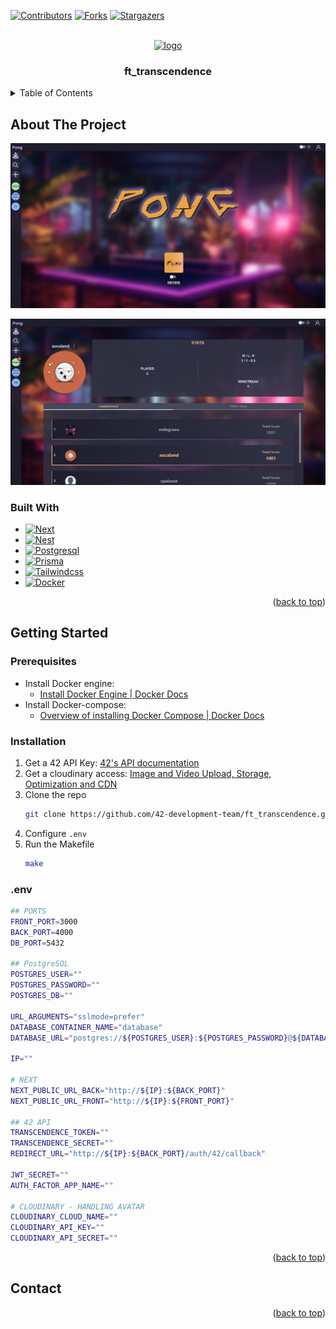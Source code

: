 <a name="readme-top"></a>

<!-- PROJECT SHIELDS -->
[![Contributors][contributors-shield]][contributors-url]
[![Forks][forks-shield]][forks-url]
[![Stargazers][stars-shield]][stars-url]

<!-- PROJECT LOGO -->
<br />
<div align="center">
<a href="https://github.com/42-development-team/ft_transcendence">
	<img src="https://static.thenounproject.com/png/397950-200.png" alt="logo" width="80" height="80">
</a>
<h3 align="center">ft_transcendence</h3>
</div>

<!-- TABLE OF CONTENTS -->
<details>
  <summary>Table of Contents</summary>
  <ol>
    <li>
      <a href="#about-the-project">About The Project</a>
      <ul>
        <li><a href="#built-with">Built With</a></li>
      </ul>
    </li>
    <li>
      <a href="#getting-started">Getting Started</a>
      <ul>
        <li><a href="#prerequisites">Prerequisites</a></li>
        <li><a href="#installation">Installation</a></li>
        <li><a href="#.env">.env</a></li>
      </ul>
    </li>
    <li><a href="#contact">Contact</a></li>
  </ol>
</details>

<!-- ABOUT THE PROJECT -->
## About The Project
[![ft_transcendence Screen Shot][home-screenshot]](https://github.com/42-development-team/ft_transcendence)

[![ft_transcendence profile Screen Shot][profile-screenshot]](https://github.com/42-development-team/ft_transcendence)

### Built With

* [![Next][Next.js]][Next-url]
* [![Nest][Nest.js]][Nest-url]
* [![Postgresql][Postgresql]][Postgresql-url]
* [![Prisma][Prisma]][Prisma-url]
* [![Tailwindcss][Tailwindcss]][Tailwindcss-url]
* [![Docker][Docker]][Docker-url]

<p align="right">(<a href="#readme-top">back to top</a>)</p>

## Getting Started
### Prerequisites

* Install Docker engine: 
	* [Install Docker Engine | Docker Docs](https://docs.docker.com/engine/install/)
* Install Docker-compose: 
	* [Overview of installing Docker Compose | Docker Docs](https://docs.docker.com/compose/install/)

### Installation

1. Get a 42 API Key: [42's API documentation](https://api.intra.42.fr/apidoc)
2. Get a cloudinary access: [Image and Video Upload, Storage, Optimization and CDN](https://cloudinary.com/)
2. Clone the repo
   ```sh
   git clone https://github.com/42-development-team/ft_transcendence.git
   ```
3. Configure `.env`
4. Run the Makefile
	```sh
	make
	```


### .env
```sh
## PORTS
FRONT_PORT=3000
BACK_PORT=4000
DB_PORT=5432

## PostgreSQL
POSTGRES_USER=""
POSTGRES_PASSWORD=""
POSTGRES_DB=""

URL_ARGUMENTS="sslmode=prefer"
DATABASE_CONTAINER_NAME="database"
DATABASE_URL="postgres://${POSTGRES_USER}:${POSTGRES_PASSWORD}@${DATABASE_CONTAINER_NAME}:${DB_PORT}/${POSTGRES_DB}?schema=public"

IP=""

# NEXT
NEXT_PUBLIC_URL_BACK="http://${IP}:${BACK_PORT}"
NEXT_PUBLIC_URL_FRONT="http://${IP}:${FRONT_PORT}"

## 42 API
TRANSCENDENCE_TOKEN=""
TRANSCENDENCE_SECRET=""
REDIRECT_URL="http://${IP}:${BACK_PORT}/auth/42/callback"

JWT_SECRET=""
AUTH_FACTOR_APP_NAME=""

# CLOUDINARY - HANDLING AVATAR
CLOUDINARY_CLOUD_NAME=""
CLOUDINARY_API_KEY=""
CLOUDINARY_API_SECRET=""
```

<p align="right">(<a href="#readme-top">back to top</a>)</p>

## Contact

<p align="right">(<a href="#readme-top">back to top</a>)</p>

<!-- MARKDOWN LINKS & IMAGES -->
<!-- https://www.markdownguide.org/basic-syntax/#reference-style-links -->
[contributors-shield]: https://img.shields.io/github/contributors/42-development-team/ft_transcendence.svg?style=for-the-badge
[contributors-url]: https://github.com/42-development-team/ft_transcendence/graphs/contributors
[forks-shield]: https://img.shields.io/github/forks/42-development-team/ft_transcendence.svg?style=for-the-badge
[forks-url]: https://github.com/42-development-team/ft_transcendence/network/members
[stars-shield]: https://img.shields.io/github/stars/42-development-team/ft_transcendence.svg?style=for-the-badge
[stars-url]: https://github.com/42-development-team/ft_transcendence/stargazers

[home-screenshot]: screenshots/home.png
[profile-screenshot]: screenshots/profile_dark.png
[home-chat-screenshot]: screenshots/home_chat_open.png
[profile-light-screenshot]: screenshots/profile_light.png

[Next.js]: https://img.shields.io/badge/next.js-000000?style=for-the-badge&logo=nextdotjs&logoColor=white
[Next-url]: https://nextjs.org/
[Nest.js]: https://img.shields.io/badge/nestjs-%23E0234E.svg?style=for-the-badge&logo=nestjs&logoColor=white
[Nest-url]: http://nestjs.com/
[Postgresql]: https://img.shields.io/badge/postgres-%23316192.svg?style=for-the-badge&logo=postgresql&logoColor=white
[Postgresql-url]: https://www.postgresql.org/
[Prisma]: https://img.shields.io/badge/Prisma-3982CE?style=for-the-badge&logo=Prisma&logoColor=white
[Prisma-url]: https://www.prisma.io/
[Docker]: https://img.shields.io/badge/docker-%230db7ed.svg?style=for-the-badge&logo=docker&logoColor=white
[Docker-url]: https://www.docker.com/
[Tailwindcss]: https://img.shields.io/badge/tailwindcss-%2338B2AC.svg?style=for-the-badge&logo=tailwind-css&logoColor=white
[Tailwindcss-url]: https://tailwindcss.com/
